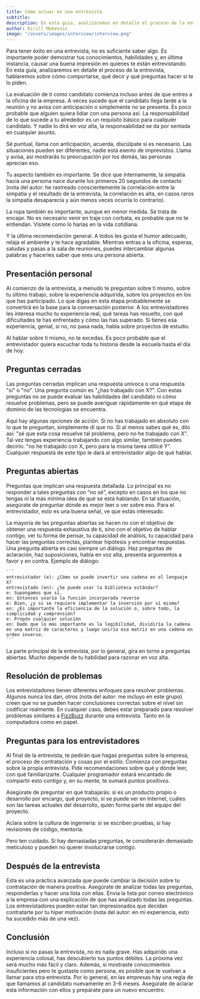 ```yaml
---
title: Cómo actuar en una entrevista
subtitle:
description: En esta guía, analizaremos en detalle el proceso de la entrevista, hablaremos sobre cómo comportarse, qué decir y qué preguntas hacer si te lo piden
author: Kirill Mokevnin
image: "/assets/images/interview/interview.png"
---
```


Para tener éxito en una entrevista, no es suficiente saber algo. Es importante poder demostrar tus conocimientos, habilidades y, en última instancia, causar una buena impresión en quienes te están entrevistando. En esta guía, analizaremos en detalle el proceso de la entrevista, hablaremos sobre cómo comportarse, qué decir y qué preguntas hacer si te lo piden.

<Banner name="course-employment" />

La evaluación de ti como candidato comienza incluso antes de que entres a la oficina de la empresa. A veces sucede que el candidato llega tarde a la reunión y no avisa con anticipación o simplemente no se presenta. Es poco probable que alguien quiera lidiar con una persona así. La responsabilidad de lo que sucede a tu alrededor es un requisito básico para cualquier candidato. Y nadie lo dirá en voz alta, la responsabilidad se da por sentada en cualquier asunto.

Sé puntual, llama con anticipación, acuerda, discúlpate si es necesario. Las situaciones pueden ser diferentes, nadie está exento de imprevistos. Llama y avisa, así mostrarás tu preocupación por los demás, las personas aprecian eso.

Tu aspecto también es importante. Se dice que internamente, la simpatía hacia una persona nace durante los primeros 20 segundos de contacto (nota del autor: he rastreado conscientemente la correlación entre la simpatía y el resultado de la entrevista, la correlación es alta, en casos raros la simpatía desaparecía y aún menos veces ocurría lo contrario).

La ropa también es importante, aunque en menor medida. Se trata de encajar. No es necesario venir en traje con corbata, es probable que no te entiendan. Vístete como lo harías en la vida cotidiana.

Y la última recomendación general. A todos les gusta el humor adecuado, relaja el ambiente y te hace agradable. Mientras entras a la oficina, esperas, saludas y pasas a la sala de reuniones, puedes intercambiar algunas palabras y hacerles saber que eres una persona abierta.

## Presentación personal

Al comienzo de la entrevista, a menudo te preguntan sobre ti mismo, sobre tu último trabajo, sobre la experiencia adquirida, sobre los proyectos en los que has participado. Lo que digas en esta etapa probablemente se convertirá en la base para la conversación posterior. A los entrevistadores les interesa mucho tu experiencia real, qué tareas has resuelto, con qué dificultades te has enfrentado y cómo las has superado. Si tienes esa experiencia, genial, si no, no pasa nada, habla sobre proyectos de estudio.

Al hablar sobre ti mismo, no te excedas. Es poco probable que el entrevistador quiera escuchar toda tu historia desde la escuela hasta el día de hoy.

## Preguntas cerradas

Las preguntas cerradas implican una respuesta unívoca o una respuesta "sí" o "no". Una pregunta común es "¿has trabajado con X?". Con estas preguntas no se puede evaluar las habilidades del candidato ni cómo resuelve problemas, pero se puede averiguar rápidamente en qué etapa de dominio de las tecnologías se encuentra.

Aquí hay algunas opciones de acción. Si no has trabajado en absoluto con lo que te preguntan, simplemente di que no. Si al menos sabes qué es, dilo así: "sé que esta cosa resuelve tal problema, pero no he trabajado con X". Tal vez tengas experiencia trabajando con algo similar, también puedes decirlo: "no he trabajado con X, pero para la misma tarea utilicé Y". Cualquier respuesta de este tipo le dará al entrevistador algo de qué hablar.

## Preguntas abiertas

Preguntas que implican una respuesta detallada. Lo principal es no responder a tales preguntas con "no sé", excepto en casos en los que no tengas ni la más mínima idea de qué se está hablando. En tal situación, asegúrate de preguntar dónde es mejor leer o ver sobre eso. Para el entrevistador, esto es una buena señal, ve que estás interesado.

La mayoría de las preguntas abiertas se hacen no con el objetivo de obtener una respuesta exhaustiva de ti, sino con el objetivo de hablar contigo, ver tu forma de pensar, tu capacidad de análisis, tu capacidad para hacer las preguntas correctas, plantear hipótesis y encontrar respuestas. Una pregunta abierta es casi siempre un diálogo. Haz preguntas de aclaración, haz suposiciones, habla en voz alta, presenta argumentos a favor y en contra. Ejemplo de diálogo:

    ```
    entrevistador (e): ¿Cómo se puede invertir una cadena en el lenguaje X?
    entrevistado (en): ¿Se puede usar la biblioteca estándar?
    e: Supongamos que sí.
    en: Entonces usaría la función incorporada reverse
    e: Bien, ¿y si se requiere implementar la inversión por sí mismo?
    en: ¿Es importante la eficiencia de la solución o, sobre todo, la simplicidad y comprensión?
    e: Propón cualquier solución
    en: Dado que lo más importante es la legibilidad, dividiría la cadena en una matriz de caracteres y luego uniría esa matriz en una cadena en orden inverso.
    ```

La parte principal de la entrevista, por lo general, gira en torno a preguntas abiertas. Mucho depende de tu habilidad para razonar en voz alta.

## Resolución de problemas

Los entrevistadores tienen diferentes enfoques para resolver problemas. Algunos nunca los dan, otros (nota del autor: me incluyo en este grupo) creen que no se pueden hacer conclusiones correctas sobre el nivel sin codificar realmente. En cualquier caso, debes estar preparado para resolver problemas similares a [FizzBuzz](https://ru.hexlet.io/challenges/js_basics_fizzbuzz_exercise) durante una entrevista. Tanto en la computadora como en papel.

## Preguntas para los entrevistadores

Al final de la entrevista, te pedirán que hagas preguntas sobre la empresa, el proceso de contratación y cosas por el estilo. Comienza con preguntas sobre la propia entrevista. Pide recomendaciones sobre qué y dónde leer, con qué familiarizarte. Cualquier programador estará encantado de compartir esto contigo y, en su mente, te sumará puntos positivos.

Asegúrate de preguntar en qué trabajarás: si es un producto propio o desarrollo por encargo, qué proyecto, si se puede ver en Internet, cuáles son las tareas actuales del desarrollo, quién forma parte del equipo del proyecto.

Aclara sobre la cultura de ingeniería: si se escriben pruebas, si hay revisiones de código, mentoría.

Pero ten cuidado. Si hay demasiadas preguntas, te considerarán demasiado meticuloso y pueden no querer involucrarse contigo.

## Después de la entrevista

Esta es una práctica avanzada que puede cambiar la decisión sobre tu contratación de manera positiva. Asegúrate de analizar todas las preguntas, responderlas y hacer una lista con ellas. Envía la lista por correo electrónico a la empresa con una explicación de que has analizado todas las preguntas. Los entrevistadores pueden estar tan impresionados que decidan contratarte por tu hiper motivación (nota del autor: en mi experiencia, esto ha sucedido más de una vez).

## Conclusión

Incluso si no pasas la entrevista, no es nada grave. Has adquirido una experiencia colosal, has descubierto tus puntos débiles. La próxima vez será mucho más fácil y claro. Además, si mostraste conocimientos insuficientes pero te gustaste como persona, es posible que te vuelvan a llamar para otra entrevista. Por lo general, en las empresas hay una regla de que llamamos al candidato nuevamente en 3-6 meses. Asegúrate de aclarar esta información con ellos y prepárate para un nuevo encuentro.
